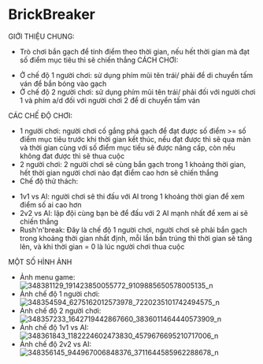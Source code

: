 # BrickBreaker
GIỚI THIỆU CHUNG:
- Trò chơi bắn gạch để tính điểm theo thời gian, nếu hết thời gian mà đạt số điểm mục tiêu thì sẽ chiến thắng
CÁCH CHƠI:
+ Ở chế độ 1 người chơi: sử dụng phím mũi tên trái/ phải để di chuyển tấm ván để bắn bóng vào gạch
+ Ở chế độ 2 người chơi: sử dụng phím mũi tên trái/ phải đối với người chơi 1 và phím a/d đối với người chơi 2 để di chuyển tấm ván

CÁC CHẾ ĐỘ CHƠI:
+ 1 người chơi: người chơi cố gắng phá gạch để đạt được số điểm >= số điểm mục tiêu trước khi thời gian kết thúc, nếu đạt được thì sẽ qua màn và thời gian cùng với số điểm mục tiếu
sẽ được nâng cấp, còn nếu không đat được thì sẽ thua cuộc
+ 2 người chơi: 2 người chơi sẽ cùng bắn gạch trong 1 khoảng thời gian, hết thời gian người chơi nào đạt điểm cao hơn sẽ chiến thắng
+ Chế độ thử thách:
* 1v1 vs AI: người chơi sẽ thi đấu với AI trong 1 khoảng thời gian để xem điểm số ai cao hơn
* 2v2 vs AI: lập đội cùng bạn bè để đấu với 2 AI mạnh nhất để xem ai sẽ chiến thắng
* Rush'n'break: Đây là chế độ 1 người chơi, người chơi sẽ phải bắn gạch trong khoảng thời gian nhất định, mỗi lần bắn trúng thì thời gian sẽ tăng lên, và khi thời gian = 0 là lúc người chơi thua cuộc

MỘT SỐ HÌNH ẢNH
+ Ảnh menu game: ![348381129_191423850055772_9109885650578005135_n](https://github.com/ngducanhhh/BrickBreaker/assets/111163142/b2bda295-967f-4ab6-a72a-b22387ad027f)
+ Ảnh chế độ 1 người chơi: ![348354594_6275162012573978_7220235101742494575_n](https://github.com/ngducanhhh/BrickBreaker/assets/111163142/5c51ad06-404b-436e-b4a5-90b6263b4193)
+ Ảnh chế độ 2 người chơi: ![348357233_1642719442867660_3836011464440573909_n](https://github.com/ngducanhhh/BrickBreaker/assets/111163142/8c5d6a96-01b9-4623-966a-3c37385df018)
+ Ảnh chế độ 1v1 vs AI: ![348361843_1182224602473830_4579676695210717006_n](https://github.com/ngducanhhh/BrickBreaker/assets/111163142/2f118396-7357-4435-9e59-04d73b71a960)
+ Ảnh chế độ 2v2 vs AI: ![348356145_944967006848376_3711644585962288678_n](https://github.com/ngducanhhh/BrickBreaker/assets/111163142/aaf56593-baed-4b70-aa59-059182d22a4a)
